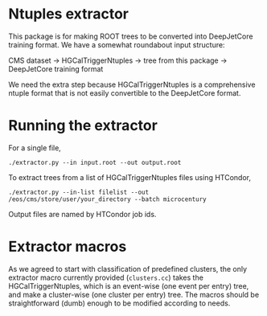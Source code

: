 Ntuples extractor
=================

This package is for making ROOT trees to be converted into DeepJetCore training format. We have a somewhat roundabout input structure:

  CMS dataset -> HGCalTriggerNtuples -> tree from this package -> DeepJetCore training format

We need the extra step because HGCalTriggerNtuples is a comprehensive ntuple format that is not easily convertible to the DeepJetCore format.

Running the extractor
=====================

For a single file,
```
./extractor.py --in input.root --out output.root
```

To extract trees from a list of HGCalTriggerNtuples files using HTCondor,
```
./extractor.py --in-list filelist --out /eos/cms/store/user/your_directory --batch microcentury
```
Output files are named by HTCondor job ids.

Extractor macros
================

As we agreed to start with classification of predefined clusters, the only extractor macro currently provided (`clusters.cc`) takes the HGCalTriggerNtuples, which is an event-wise (one event per entry) tree, and make a cluster-wise (one cluster per entry) tree. The macros should be straightforward (dumb) enough to be modified according to needs.
